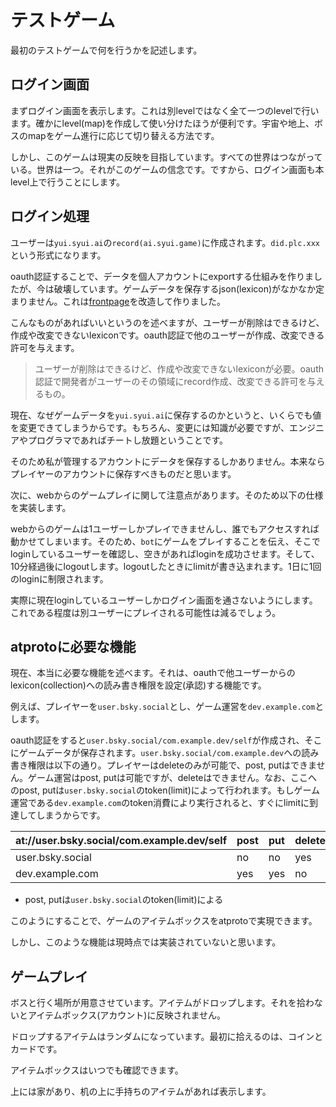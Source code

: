 # テストゲーム

最初のテストゲームで何を行うかを記述します。

## ログイン画面

まずログイン画面を表示します。これは別levelではなく全て一つのlevelで行います。確かにlevel(map)を作成して使い分けたほうが便利です。宇宙や地上、ボスのmapをゲーム進行に応じて切り替える方法です。

しかし、このゲームは現実の反映を目指しています。すべての世界はつながっている。世界は一つ。それがこのゲームの信念です。ですから、ログイン画面も本level上で行うことにします。

## ログイン処理

ユーザーは`yui.syui.ai`の`record(ai.syui.game)`に作成されます。`did.plc.xxx`という形式になります。

oauth認証することで、データを個人アカウントにexportする仕組みを作りましたが、今は破壊しています。ゲームデータを保存するjson(lexicon)がなかなか定まりません。これは[frontpage](https://github.com/likeandscribe/frontpage)を改造して作りました。

こんなものがあればいいというのを述べますが、ユーザーが削除はできるけど、作成や改変できないlexiconです。oauth認証で他のユーザーが作成、改変できる許可を与えます。

> ユーザーが削除はできるけど、作成や改変できないlexiconが必要。oauth認証で開発者がユーザーのその領域にrecord作成、改変できる許可を与えるもの。

現在、なぜゲームデータを`yui.syui.ai`に保存するのかというと、いくらでも値を変更できてしまうからです。もちろん、変更には知識が必要ですが、エンジニアやプログラマであればチートし放題ということです。

そのため私が管理するアカウントにデータを保存するしかありません。本来ならプレイヤーのアカウントに保存すべきものだと思います。

次に、webからのゲームプレイに関して注意点があります。そのため以下の仕様を実装します。

webからのゲームは1ユーザーしかプレイできませんし、誰でもアクセスすれば動かせてしまいます。そのため、`bot`にゲームをプレイすることを伝え、そこでloginしているユーザーを確認し、空きがあればloginを成功させます。そして、10分経過後にlogoutします。logoutしたときにlimitが書き込まれます。1日に1回のloginに制限されます。

実際に現在loginしているユーザーしかログイン画面を通さないようにします。これである程度は別ユーザーにプレイされる可能性は減るでしょう。

## atprotoに必要な機能

現在、本当に必要な機能を述べます。それは、oauthで他ユーザーからのlexicon(collection)への読み書き権限を設定(承認)する機能です。

例えば、プレイヤーを`user.bsky.social`とし、ゲーム運営を`dev.example.com`とします。

oauth認証をすると`user.bsky.social/com.example.dev/self`が作成され、そこにゲームデータが保存されます。`user.bsky.social/com.example.dev`への読み書き権限は以下の通り。プレイヤーはdeleteのみが可能で、post, putはできません。ゲーム運営はpost, putは可能ですが、deleteはできません。なお、ここへのpost, putは`user.bsky.social`のtoken(limit)によって行われます。もしゲーム運営である`dev.example.com`のtoken消費により実行されると、すぐにlimitに到達してしまうからです。

|at://user.bsky.social/com.example.dev/self|post|put|delete|
|---|---|---|---|
|user.bsky.social|no|no|yes|
|dev.example.com|yes|yes|no|

- post, putは`user.bsky.social`のtoken(limit)による

このようにすることで、ゲームのアイテムボックスをatprotoで実現できます。

しかし、このような機能は現時点では実装されていないと思います。

## ゲームプレイ

ボスと行く場所が用意させています。アイテムがドロップします。それを拾わないとアイテムボックス(アカウント)に反映されません。

ドロップするアイテムはランダムになっています。最初に拾えるのは、コインとカードです。

アイテムボックスはいつでも確認できます。

上には家があり、机の上に手持ちのアイテムがあれば表示します。

